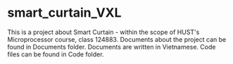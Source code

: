 # smart_curtain_VXL
This is a project about Smart Curtain - within the scope of HUST's Microprocessor course, class 124883.
Documents about the project can be found in Documents folder. Documents are written in Vietnamese.
Code files can be found in Code folder.

